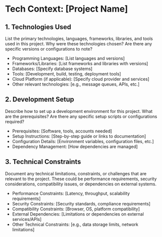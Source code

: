 # Tech Context: [Project Name]

## 1. Technologies Used

List the primary technologies, languages, frameworks, libraries, and tools used in this project. Why were these technologies chosen? Are there any specific versions or configurations to note?

- Programming Languages: [List languages and versions]
- Frameworks/Libraries: [List frameworks and libraries with versions]
- Databases: [Specify database systems]
- Tools: [Development, build, testing, deployment tools]
- Cloud Platform (if applicable): [Specify cloud provider and services]
- Other relevant technologies: [e.g., message queues, APIs, etc.]

## 2. Development Setup

Describe how to set up a development environment for this project. What are the prerequisites? Are there any specific setup scripts or configurations required?

- Prerequisites: [Software, tools, accounts needed]
- Setup Instructions: [Step-by-step guide or links to documentation]
- Configuration Details: [Environment variables, configuration files, etc.]
- Dependency Management: [How dependencies are managed]

## 3. Technical Constraints

Document any technical limitations, constraints, or challenges that are relevant to the project. These could be performance requirements, security considerations, compatibility issues, or dependencies on external systems.

- Performance Constraints: [Latency, throughput, scalability requirements]
- Security Constraints: [Security standards, compliance requirements]
- Compatibility Constraints: [Browser, OS, platform compatibility]
- External Dependencies: [Limitations or dependencies on external services/APIs]
- Other Technical Constraints: [e.g., data storage limits, network limitations]